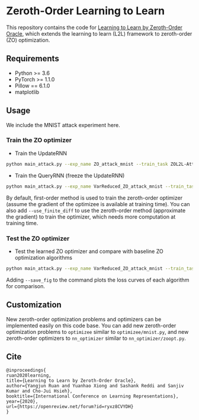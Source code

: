 # Zeroth-Order Learning to Learn
This repository contains the code for [Learning to Learn by Zeroth-Order Oracle](https://openreview.net/forum?id=ryxz8CVYDH), which extends the learning to learn (L2L) framework to zeroth-order (ZO) optimization.

## Requirements
* Python >= 3.6
* PyTorch >= 1.1.0
* Pillow == 6.1.0
* matplotlib

## Usage
We include the MNIST attack experiment here.

### Train the ZO optimizer
* Train the UpdateRNN
```bash
python main_attack.py --exp_name ZO_attack_mnist --train_task ZOL2L-Attack --gpu_num 0 --train optimizer_attack
```
* Train the QueryRNN (freeze the UpdateRNN)
```bash
python main_attack.py --exp_name VarReduced_ZO_attack_mnist --train_task VarReducedZOL2L-Attack --gpu_num 0 --train optimizer_attack --warm_start_ckpt ./output/ZO_attack_mnist/ckpt_best
```
By default, first-order method is used to train the zeroth-order optimizer (assume the gradient of the optimizee is 
available at training time). You can also add `--use_finite_diff` to use the zeroth-order method (approximate the gradient) 
to train the optimizer, which needs more computation at training time.

### Test the ZO optimizer
* Test the learned ZO optimizer and compare with baseline ZO optimization algorithms
```bash
python main_attack.py --exp_name VarReduced_ZO_attack_mnist --train_task VarReducedZOL2L-Attack --gpu_num 0 --train optimizer_train_optimizee_attack --ckpt_path ckpt_best --save_loss
```
Adding `--save_fig` to the command plots the loss curves of each algorithm for comparison. 

## Customization
New zeroth-order optimization problems and optimizers can be implemented easily on this code base. You can add new 
zeroth-order optimization problems to `optimizee` similar to `optimizee/mnist.py`, and new zeroth-order optimizers to 
`nn_optimizer` similar to `nn_optimizer/zoopt.py`. 

## Cite
```
@inproceedings{
ruan2020learning,
title={Learning to Learn by Zeroth-Order Oracle},
author={Yangjun Ruan and Yuanhao Xiong and Sashank Reddi and Sanjiv Kumar and Cho-Jui Hsieh},
booktitle={International Conference on Learning Representations},
year={2020},
url={https://openreview.net/forum?id=ryxz8CVYDH}
}
```